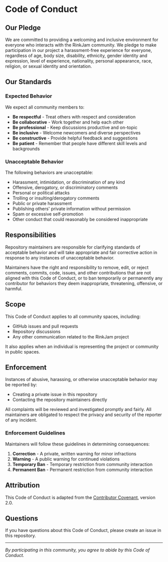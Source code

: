 # Code of Conduct

## Our Pledge

We are committed to providing a welcoming and inclusive environment for everyone who interacts with the RinkJam community. We pledge to make participation in our project a harassment-free experience for everyone, regardless of age, body size, disability, ethnicity, gender identity and expression, level of experience, nationality, personal appearance, race, religion, or sexual identity and orientation.

## Our Standards

### Expected Behavior

We expect all community members to:

- **Be respectful** - Treat others with respect and consideration
- **Be collaborative** - Work together and help each other
- **Be professional** - Keep discussions productive and on-topic
- **Be inclusive** - Welcome newcomers and diverse perspectives
- **Be constructive** - Provide helpful feedback and suggestions
- **Be patient** - Remember that people have different skill levels and backgrounds

### Unacceptable Behavior

The following behaviors are unacceptable:

- Harassment, intimidation, or discrimination of any kind
- Offensive, derogatory, or discriminatory comments
- Personal or political attacks
- Trolling or insulting/derogatory comments
- Public or private harassment
- Publishing others' private information without permission
- Spam or excessive self-promotion
- Other conduct that could reasonably be considered inappropriate

## Responsibilities

Repository maintainers are responsible for clarifying standards of acceptable behavior and will take appropriate and fair corrective action in response to any instances of unacceptable behavior.

Maintainers have the right and responsibility to remove, edit, or reject comments, commits, code, issues, and other contributions that are not aligned with this Code of Conduct, or to ban temporarily or permanently any contributor for behaviors they deem inappropriate, threatening, offensive, or harmful.

## Scope

This Code of Conduct applies to all community spaces, including:

- GitHub issues and pull requests
- Repository discussions
- Any other communication related to the RinkJam project

It also applies when an individual is representing the project or community in public spaces.

## Enforcement

Instances of abusive, harassing, or otherwise unacceptable behavior may be reported by:

- Creating a private issue in this repository
- Contacting the repository maintainers directly

All complaints will be reviewed and investigated promptly and fairly. All maintainers are obligated to respect the privacy and security of the reporter of any incident.

### Enforcement Guidelines

Maintainers will follow these guidelines in determining consequences:

1. **Correction** - A private, written warning for minor infractions
2. **Warning** - A public warning for continued violations
3. **Temporary Ban** - Temporary restriction from community interaction
4. **Permanent Ban** - Permanent restriction from community interaction

## Attribution

This Code of Conduct is adapted from the [Contributor Covenant](https://www.contributor-covenant.org), version 2.0.

## Questions

If you have questions about this Code of Conduct, please create an issue in this repository.

---

*By participating in this community, you agree to abide by this Code of Conduct.*
